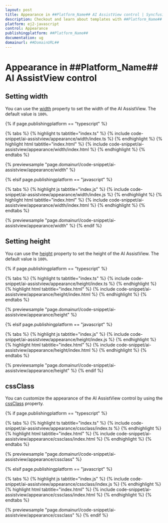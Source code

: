 ```yaml
---
layout: post
title: Appearance in ##Platform_Name## AI AssistView control | Syncfusion
description: Checkout and learn about templates with ##Platform_Name## AI AssistView control of Syncfusion Essential JS 2 and more.
platform: ej2-javascript
control: Appearance
publishingplatform: ##Platform_Name##
documentation: ug
domainurl: ##DomainURL##
---
```


# Appearance in ##Platform_Name## AI AssistView control

## Setting width

You can use the [width](../api/ai-assistview#width) property to set the width of the AI AssistView. The default value is `100%`.

{% if page.publishingplatform == "typescript" %}

{% tabs %}
{% highlight ts tabtitle="index.ts" %}
{% include code-snippet/ai-assistview/appearance/width/index.ts %}
{% endhighlight %}
{% highlight html tabtitle="index.html" %}
{% include code-snippet/ai-assistview/appearance/width/index.html %}
{% endhighlight %}
{% endtabs %}
        
{% previewsample "page.domainurl/code-snippet/ai-assistview/appearance/width" %}

{% elsif page.publishingplatform == "javascript" %}

{% tabs %}
{% highlight js tabtitle="index.js" %}
{% include code-snippet/ai-assistview/appearance/width/index.js %}
{% endhighlight %}
{% highlight html tabtitle="index.html" %}
{% include code-snippet/ai-assistview/appearance/width/index.html %}
{% endhighlight %}
{% endtabs %}

{% previewsample "page.domainurl/code-snippet/ai-assistview/appearance/width" %}
{% endif %}

## Setting height

You can use the [height](../api/ai-assistview#height) property to set the height of the AI AssistView. The default value is `100%`.

{% if page.publishingplatform == "typescript" %}

{% tabs %}
{% highlight ts tabtitle="index.ts" %}
{% include code-snippet/ai-assistview/appearance/height/index.ts %}
{% endhighlight %}
{% highlight html tabtitle="index.html" %}
{% include code-snippet/ai-assistview/appearance/height/index.html %}
{% endhighlight %}
{% endtabs %}
        
{% previewsample "page.domainurl/code-snippet/ai-assistview/appearance/height" %}

{% elsif page.publishingplatform == "javascript" %}

{% tabs %}
{% highlight js tabtitle="index.js" %}
{% include code-snippet/ai-assistview/appearance/height/index.js %}
{% endhighlight %}
{% highlight html tabtitle="index.html" %}
{% include code-snippet/ai-assistview/appearance/height/index.html %}
{% endhighlight %}
{% endtabs %}

{% previewsample "page.domainurl/code-snippet/ai-assistview/appearance/height" %}
{% endif %}

## cssClass

You can customize the appearance of the AI AssistView control by using the [cssClass](../api/ai-assistview#cssclass) property.

{% if page.publishingplatform == "typescript" %}

{% tabs %}
{% highlight ts tabtitle="index.ts" %}
{% include code-snippet/ai-assistview/appearance/cssclass/index.ts %}
{% endhighlight %}
{% highlight html tabtitle="index.html" %}
{% include code-snippet/ai-assistview/appearance/cssclass/index.html %}
{% endhighlight %}
{% endtabs %}
        
{% previewsample "page.domainurl/code-snippet/ai-assistview/appearance/cssclass" %}

{% elsif page.publishingplatform == "javascript" %}

{% tabs %}
{% highlight js tabtitle="index.js" %}
{% include code-snippet/ai-assistview/appearance/cssclass/index.js %}
{% endhighlight %}
{% highlight html tabtitle="index.html" %}
{% include code-snippet/ai-assistview/appearance/cssclass/index.html %}
{% endhighlight %}
{% endtabs %}

{% previewsample "page.domainurl/code-snippet/ai-assistview/appearance/cssclass" %}
{% endif %}
